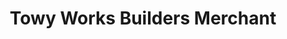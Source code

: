 ---
title: "Towy Works Builders Merchant"
url: /carmarthen/towy-works-builders-merchant/
shop: trade
---